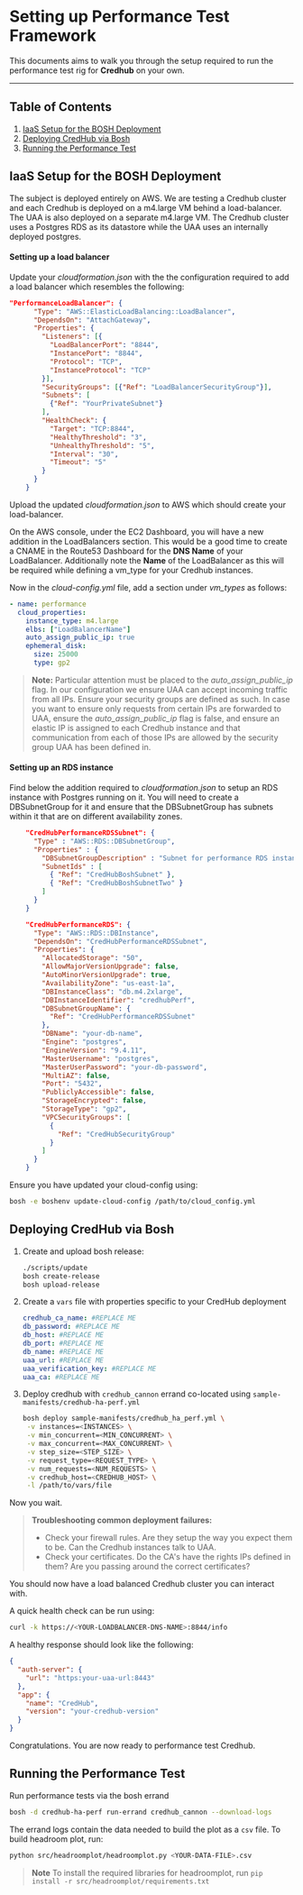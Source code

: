 
Setting up Performance Test Framework
=========================

This documents aims to walk you through the setup required to run the performance test rig for **Credhub** on your own.

----------
## Table of Contents
1. [IaaS Setup for the BOSH Deployment](#iaas-setup-for-the-bosh-deployment)
1. [Deploying CredHub via Bosh](#deploying-credhub-via-bosh)
1. [Running the Performance Test](#running-the-performance-test)

## IaaS Setup for the BOSH Deployment

The subject is deployed entirely on AWS. We are testing a Credhub cluster and each Credhub is deployed on a m4.large VM behind a load-balancer. The UAA is also deployed on a separate m4.large VM. The Credhub cluster uses a Postgres RDS as its datastore while the UAA uses an internally deployed postgres.

#### Setting up a load balancer 

Update your *cloudformation.json* with the the configuration required to add a load balancer which resembles the following:

```json
"PerformanceLoadBalancer": {
      "Type": "AWS::ElasticLoadBalancing::LoadBalancer",
      "DependsOn": "AttachGateway",
      "Properties": {
        "Listeners": [{
          "LoadBalancerPort": "8844",
          "InstancePort": "8844",
          "Protocol": "TCP",
          "InstanceProtocol": "TCP"
        }],
        "SecurityGroups": [{"Ref": "LoadBalancerSecurityGroup"}],
        "Subnets": [
          {"Ref": "YourPrivateSubnet"}
        ],
        "HealthCheck": {
          "Target": "TCP:8844",
          "HealthyThreshold": "3",
          "UnhealthyThreshold": "5",
          "Interval": "30",
          "Timeout": "5"
        }
      }
    }
```

Upload the updated *cloudformation.json* to AWS which should create your load-balancer.

On the AWS console,  under the EC2 Dashboard, you will have a new addition in the LoadBalancers section. 
This would be a good time to create a CNAME in the Route53 Dashboard for the **DNS Name** of your LoadBalancer.
Additionally note the **Name** of the LoadBalancer as this will be required while defining a vm_type for your Credhub instances.

Now in the *cloud-config.yml* file, add a section under *vm_types* as follows:

```yml
- name: performance
  cloud_properties:
    instance_type: m4.large
    elbs: ["LoadBalancerName"]
    auto_assign_public_ip: true
    ephemeral_disk:
      size: 25000
      type: gp2
```

> **Note:**
Particular attention must be placed to the *auto_assign_public_ip* flag. In our configuration we ensure UAA can accept incoming traffic from all IPs. Ensure your security groups are defined as such. In case you want to ensure only requests from certain IPs are forwarded to UAA, ensure the *auto_assign_public_ip* flag is false, and ensure an elastic IP is assigned to each Credhub instance and that communication from each of those IPs are allowed by the security group UAA has been defined in.

#### Setting up an RDS instance

Find below the addition required to *cloudformation.json* to setup an RDS instance with Postgres running on it. You will need to create a DBSubnetGroup for it and ensure that the DBSubnetGroup has subnets within it that are on different availability zones. 

```json
    "CredHubPerformanceRDSSubnet": {
      "Type" : "AWS::RDS::DBSubnetGroup",
      "Properties" : {
        "DBSubnetGroupDescription" : "Subnet for performance RDS instance",
        "SubnetIds" : [
          { "Ref": "CredHubBoshSubnet" },
          { "Ref": "CredHubBoshSubnetTwo" }
        ]
      }
    }
```
```json
    "CredHubPerformanceRDS": {
      "Type": "AWS::RDS::DBInstance",
      "DependsOn": "CredHubPerformanceRDSSubnet",
      "Properties": {
        "AllocatedStorage": "50",
        "AllowMajorVersionUpgrade": false,
        "AutoMinorVersionUpgrade": true,
        "AvailabilityZone": "us-east-1a",
        "DBInstanceClass": "db.m4.2xlarge",
        "DBInstanceIdentifier": "credhubPerf",
        "DBSubnetGroupName": {
          "Ref": "CredHubPerformanceRDSSubnet"
        },
        "DBName": "your-db-name",
        "Engine": "postgres",
        "EngineVersion": "9.4.11",
        "MasterUsername": "postgres",
        "MasterUserPassword": "your-db-password",
        "MultiAZ": false,
        "Port": "5432",
        "PubliclyAccessible": false,
        "StorageEncrypted": false,
        "StorageType": "gp2",
        "VPCSecurityGroups": [
          {
            "Ref": "CredHubSecurityGroup"
          }
        ]
      }
    }

```

Ensure you have updated your cloud-config using:
```bash
bosh -e boshenv update-cloud-config /path/to/cloud_config.yml
``` 

## Deploying CredHub via Bosh

1. Create and upload bosh release:
   ```bash
   ./scripts/update
   bosh create-release
   bosh upload-release
   ```

1. Create a `vars` file with properties specific to your CredHub deployment
   ```yml
   credhub_ca_name: #REPLACE ME
   db_password: #REPLACE ME
   db_host: #REPLACE ME
   db_port: #REPLACE ME
   db_name: #REPLACE ME
   uaa_url: #REPLACE ME
   uaa_verification_key: #REPLACE ME
   uaa_ca: #REPLACE ME
   ```
1. Deploy credhub with `credhub_cannon` errand co-located using `sample-manifests/credhub-ha-perf.yml`

   ```bash
   bosh deploy sample-manifests/credhub_ha_perf.yml \
    -v instances=<INSTANCES> \
    -v min_concurrent=<MIN_CONCURRENT> \
    -v max_concurrent=<MAX_CONCURRENT> \
    -v step_size=<STEP_SIZE> \
    -v request_type=<REQUEST_TYPE> \
    -v num_requests=<NUM_REQUESTS> \
    -v credhub_host=<CREDHUB_HOST> \
    -l /path/to/vars/file
   ```

Now you wait.

> **Troubleshooting common deployment failures:**
> - Check your firewall rules. Are  they setup the way you expect them to be. Can the Credhub instances talk to UAA.
> - Check your certificates. Do the CA's have the rights IPs defined in them? Are you passing around the correct certificates?

You should now have a load balanced Credhub cluster you can interact with.

A quick health check can be run using:
```bash
curl -k https://<YOUR-LOADBALANCER-DNS-NAME>:8844/info
``` 

A healthy response should look like the following:

```json
{
  "auth-server": {
    "url": "https:your-uaa-url:8443"
  },
  "app": {
    "name": "CredHub",
    "version": "your-credhub-version"
  }
}
```

Congratulations. You are now ready to performance test Credhub.

## Running the Performance Test

Run performance tests via the bosh errand

```bash
bosh -d credhub-ha-perf run-errand credhub_cannon --download-logs
```

The errand logs contain the data needed to build the plot as a `csv` file. To build headroom plot, run:
 
```bash
python src/headroomplot/headroomplot.py <YOUR-DATA-FILE>.csv
```
> **Note**
> To install the required libraries for headroomplot, run `pip install -r src/headroomplot/requirements.txt`
